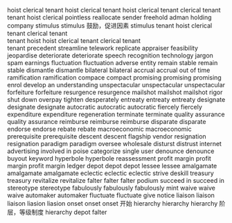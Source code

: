 hoist
clerical 
tenant 
hoist
clerical 
tenant 
hoist
clerical 
tenant 
clerical 
tenant  
tenant 
hoist
clerical
pointless
reallocate 
sender 
freehold 
adman 
holding company 
stimulus 
stimulus 鼓励，促进因素
stimulus 
tenant 
hoist
clerical 
tenant 
clerical 
tenant  
tenant 
hoist
hoist
clerical 
tenant 
clerical 
tenant  
tenant 
precedent
streamline
telework
replicate
appraiser
feasibility
jeopardise
deteriorate 
deteriorate
speech recognition technology
jargon
spam
earnings
fluctuation
fluctuation
adverse
entity
remain stable 
remain stable
dismantle 
dismantle
bilateral 
bilateral
accrual 
accrual 
out of time 
ramification 
ramification 
compace 
compact
promising 
promising
promising
enrol
develop an understanding
unspectacular
unspectacular
unspectacular
forfeiture 
forfeiture 
resurgence 
resurgence 
mailshot 
mailshot
mailshot
rigor
shut down 
overpay
tighten 
desperately 
entreaty 
entreaty
entreaty 
designate 
designate 
designate 
autocratic 
autocratic 
autocratic 
fiercely 
fiercely 
expenditure 
expenditure 
regeneration 
terminate 
terminate 
quality assurance 
quality assurance 
reimburse 
reimburse
reimburse
disparate 
disparate 
endorse 
endorse 
rebate 
rebate
macroeconomic 
macroeconomic 
prerequisite 
prerequisite 
descent 
descent 
flagship 
vendor 
resignation 
resignation 
paradigm 
paradigm 
oversee
wholesale 
disturst 
distrust 
internet advertising 
involved in 
poise 
categorize 
single user 
denounce 
denounce 
buyout 
keyword
hyperbole
hyperbole
reassessment 
profit margin
profit margin
profit margin
ledger 
depot 
depot
depot
lessee
lessee
amalgamate 
amalgamate 
amalgamate 
eclectic 
eclectic 
eclectic 
strive 
deskill 
treasury 
treasury
revitalize 
revitalize 
falter 
falter 
falter
podium 
succeed in 
succeed in 
stereotype 
stereotype 
fabulously 
fabulously 
fabulously 
mint 
waive 
waive 
waive 
automaker 
automaker 
fluctuate 
fluctuate 
give notice 
liaison 
liaison 
liaison 
liasion 
liasion 
onset
onset 
onset 开始 
hierarchy 
hierarchy 
hierarchy 阶层，等级制度
hierarchy 
depot 
falter 
